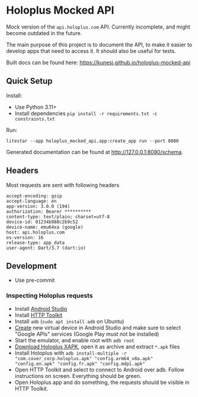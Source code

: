# Holoplus Mocked API

Mock version of the `api.holoplus.com` API. Currently incomplete, and might become outdated in the future.

The main purpose of this project is to document the API, to make it easier to develop apps that need to access it.
It should also be useful for tests.

Built docs can be found here: https://kunesj.github.io/holoplus-mocked-api


## Quick Setup

Install:

- Use Python 3.11+
- Install dependencies `pip install -r requirements.txt -c constraints.txt`

Run:

```shell
litestar --app holoplus_mocked_api.app:create_app run --port 8080
```

Generated documentation can be found at http://127.0.0.1:8080/schema.


## Headers

Most requests are sent with following headers

```
accept-encoding: gzip
accept-language: en
app-version: 3.0.0 (194)
authorization: Bearer **********
content-type: text/plain; charset=utf-8
device-id: 01234b988c2b9c52
device-name: emu64xa (google)
host: api.holoplus.com
os-version: 16
release-type: app_data
user-agent: Dart/3.7 (dart:io)
```


## Development

- Use pre-commit

### Inspecting Holoplus requests

- Install [Android Studio](https://developer.android.com/studio)
- Install [HTTP Toolkit](https://httptoolkit.com/)
- Install `adb` (`sudo apt install adb` on Ubuntu)
- [Create](https://developer.android.com/studio/run/managing-avds) new virtual device in Android Studio and make sure to select "Google APIs" services (Google Play must not be installed)
- Start the emulator, and enable root with `adb root`
- [Download Holoplus XAPK](https://apkpure.com/holoplus/com.cover_corp.holoplus), open it as archive and extract `*.apk` files
- Install Holoplus with `adb install-multiple -r "com.cover_corp.holoplus.apk" "config.arm64_v8a.apk" "config.en.apk" "config.fr.apk" "config.mdpi.apk"`
- Open HTTP Toolkit and select to connect to Android over adb. Follow instructions on screen. Everything should be green.
- Open Holoplus app and do something, the requests should be visible in HTTP Toolkit.
